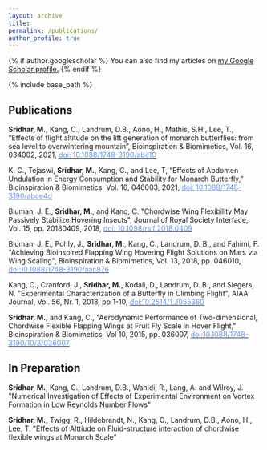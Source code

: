```yaml
---
layout: archive
title: 
permalink: /publications/
author_profile: true
---
```

{% if author.googlescholar %}
  You can also find my articles on <u><a href="{{author.googlescholar}}">my Google Scholar profile</a>.</u>
{% endif %}

{% include base_path %}

## Publications

**Sridhar, M.**, Kang, C., Landrum, D.B., Aono, H., Mathis, S.H., Lee, T., “Effects of flight altitude on the lift generation of monarch butterflies: from sea level to overwintering mountain”, Bioinspiration & Biomimetics, Vol. 16, 034002, 2021, [<span style="color:CornflowerBlue">doi: 10.1088/1748-3190/abe10</span>](https://iopscience.iop.org/article/10.1088/1748-3190/abe108/meta)
	   
K. C., Tejaswi, **Sridhar, M.**, Kang, C., and Lee, T, “Effects of Abdomen Undulation in Energy Consumption and Stability for Monarch Butterfly,” Bioinspiration & Biomimetics, Vol. 16, 046003, 2021, [<span style="color:CornflowerBlue">doi: 10.1088/1748-3190/abce4d</span>](https://iopscience.iop.org/article/10.1088/1748-3190/abce4d/meta)

Bluman, J. E., **Sridhar, M.**, and Kang, C. "Chordwise Wing Flexibility May Passively Stabilize Hovering Insects", Journal of Royal Society Interface, Vol. 15, pp. 20180409, 2018, [<span style="color:CornflowerBlue">doi: 10.1098/rsif.2018.0409</span>](https://royalsocietypublishing.org/doi/full/10.1098/rsif.2018.0409)

Bluman, J. E., Pohly, J., **Sridhar, M.**, Kang, C., Landrum, D. B., and Fahimi, F. "Achieving Bioinspired Flapping Wing Hovering Flight Solutions on Mars via Wing Scaling", Bioinspiration & Biomimetics, Vol. 13, 2018, pp. 046010, [<span style="color:CornflowerBlue">doi:10.1088/1748-3190/aac876</span>](https://iopscience.iop.org/article/10.1088/1748-3190/aac876/meta)

Kang, C., Cranford, J., **Sridhar, M.**, Kodali, D., Landrum, D. B., and Slegers, N. "Experimental Characterization of a Butterfly in Climbing Flight", AIAA Journal, Vol. 56, Nr. 1, 2018, pp 1-10, [<span style="color:CornflowerBlue">doi:10.2514/1.J055360</span>](https://arc.aiaa.org/doi/abs/10.2514/1.J055360)

**Sridhar, M.**, and Kang, C., "Aerodynamic Performance of Two-dimensional, Chordwise Flexible Flapping Wings at Fruit Fly Scale in Hover Flight," Bioinspiration & Biomimetics, Vol 10, 2015, pp. 036007, [<span style="color:CornflowerBlue">doi:10.1088/1748-3190/10/3/036007</span>](https://iopscience.iop.org/article/10.1088/1748-3190/10/3/036007/meta)

## In Preparation

**Sridhar, M.**, Kang, C., Landrum, D.B., Wahidi, R., Lang, A. and Wilroy, J. "Numerical Investigation of Effects of Experimental Environment on Vortex Formation in Low Reynolds Number Flows"

**Sridhar, M.**, Twigg, R., Hildebrandt, N., Kang, C., Landrum, D.B., Aono, H., Lee, T. "Effects of Alttiude on Fluid-structure interaction of chordwise flexible wings at Monarch Scale"

<br />
